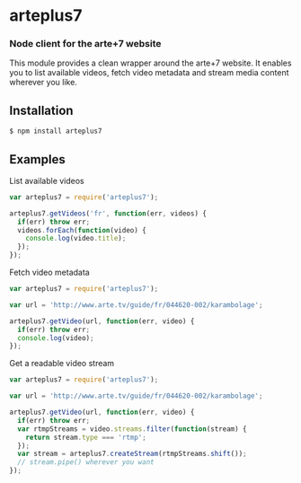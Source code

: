 arteplus7
=============
### Node client for the arte+7 website

This module provides a clean wrapper around the arte+7 website. It enables you to list available videos, fetch video metadata and 
stream media content wherever you like.

Installation
------------

``` bash
$ npm install arteplus7
```

Examples
--------

List available videos
``` javascript
var arteplus7 = require('arteplus7');

arteplus7.getVideos('fr', function(err, videos) {
  if(err) throw err;
  videos.forEach(function(video) {
    console.log(video.title);
  });
});
```

Fetch video metadata
``` javascript
var arteplus7 = require('arteplus7');

var url = 'http://www.arte.tv/guide/fr/044620-002/karambolage';

arteplus7.getVideo(url, function(err, video) {
  if(err) throw err;
  console.log(video);
});
```

Get a readable video stream
``` javascript
var arteplus7 = require('arteplus7');

var url = 'http://www.arte.tv/guide/fr/044620-002/karambolage';

arteplus7.getVideo(url, function(err, video) {
  if(err) throw err;
  var rtmpStreams = video.streams.filter(function(stream) {
    return stream.type === 'rtmp';
  });
  var stream = arteplus7.createStream(rtmpStreams.shift());
  // stream.pipe() wherever you want
});
```
